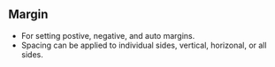 ## Margin

* For setting postive, negative, and auto margins.
* Spacing can be applied to individual sides, vertical, horizonal, or all sides.
